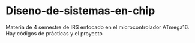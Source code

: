 # Diseno-de-sistemas-en-chip
Materia de 4 semestre de IRS enfocado en el microcontrolador ATmega16. Hay códigos de prácticas y el proyecto
